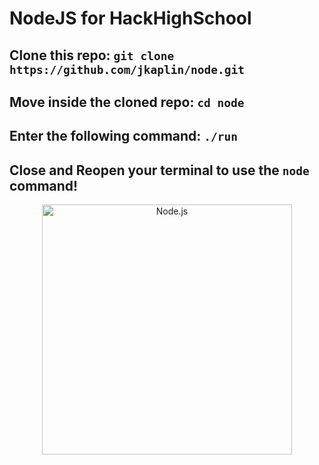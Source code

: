 
# NodeJS for HackHighSchool
## Clone this repo: `git clone https://github.com/jkaplin/node.git`
## Move inside the cloned repo: `cd node`
## Enter the following command: `./run`
## Close and Reopen your terminal to use the `node` command!

<p align="center">
    <img
      alt="Node.js"
      src="https://nodejs.org/static/images/logo-light.svg"
      width="400"
    />
</p>
